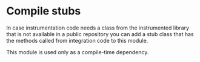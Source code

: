 # Compile stubs
In case instrumentation code needs a class from the instrumented library that is not available in a public repository you can add a stub class that has the methods called from integration code to this module.

This module is used only as a compile-time dependency.
